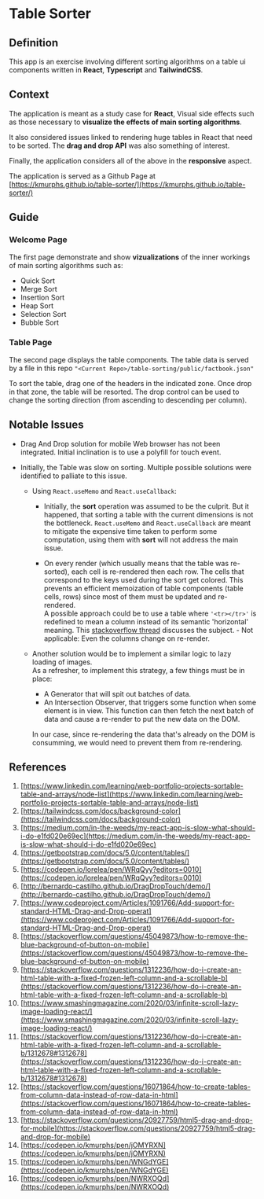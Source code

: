 # Table Sorter

## Definition

This app is an exercise involving different sorting algorithms on a table ui components written in **React**, **Typescript** and **TailwindCSS**.

## Context

The application is meant as a study case for **React**, Visual side effects such as those necessary to **visualize the effects of main sorting algorithms**.

It also considered issues linked to rendering huge tables in React that need to be sorted. The **drag and drop API** was also something of interest.

Finally, the application considers all of the above in the **responsive** aspect.

The application is served as a Github Page at [https://kmurphs.github.io/table-sorter/](https://kmurphs.github.io/table-sorter/)

## Guide

### Welcome Page

The first page demonstrate and show **vizualizations** of the inner workings of main sorting algorithms such as:
- Quick Sort
- Merge Sort
- Insertion Sort
- Heap Sort
- Selection Sort
- Bubble Sort

### Table Page

The second page displays the table components.
The table data is served by a file in this repo ``"<Current Repo>/table-sorting/public/factbook.json"``

To sort the table, drag one of the headers in the indicated zone. Once drop in that zone, the table will be resorted. The drop control can be used to change the sorting direction (from ascending to descending per column).


## Notable Issues

- Drag And Drop solution for mobile Web browser has not been integrated. Initial inclination is to use a polyfill for touch event.


- Initially, the Table was slow on sorting. Multiple possible solutions were identified to palliate to this issue.
  
  - Using ``React.useMemo`` and ``React.useCallback``:
    - Initially, the **sort** operation was assumed to be the culprit. But it happened, that sorting a table with the current dimensions is not the bottleneck. ``React.useMemo`` and ``React.useCallback`` are meant to mitigate the expensive time taken to perform some computation, using them with **sort** will not address the main issue.

    - On every render (which usually means that the table was re-sorted), each cell is re-rendered then each row. The cells that correspond to the keys used during the sort get colored. This prevents an efficient memoization of table components (table cells, rows) since most of them must be updated and re-rendered.<br> A possible approach could be to use a table where ``'<tr></tr>'`` is redefined to mean a column instead of its semantic 'horizontal' meaning. This [stackoverflow thread](https://stackoverflow.com/questions/16071864/how-to-create-tables-from-column-data-instead-of-row-data-in-html) discusses the subject. - Not applicable: Even the columns change on re-render.

  - Another solution would be to implement a similar logic to lazy loading of images.<br>
  As a refresher, to implement this strategy, a few things must be in place:
    - A Generator that will spit out batches of data.
    - An Intersection Observer, that triggers some function when some element is in view. This function can then fetch the next batch of data and cause a re-render to put the new data on the DOM.<br>
    
    In our case, since re-rendering the data that's already on the DOM is consumming, we would need to prevent them from re-rendering.<br>





## References

1. [https://www.linkedin.com/learning/web-portfolio-projects-sortable-table-and-arrays/node-list](https://www.linkedin.com/learning/web-portfolio-projects-sortable-table-and-arrays/node-list)
2. [https://tailwindcss.com/docs/background-color](https://tailwindcss.com/docs/background-color)
3. [https://medium.com/in-the-weeds/my-react-app-is-slow-what-should-i-do-e1fd020e69ec](https://medium.com/in-the-weeds/my-react-app-is-slow-what-should-i-do-e1fd020e69ec)
4. [https://getbootstrap.com/docs/5.0/content/tables/](https://getbootstrap.com/docs/5.0/content/tables/)
5. [https://codepen.io/lorelea/pen/WRqQyy?editors=0010](https://codepen.io/lorelea/pen/WRqQyy?editors=0010)
6. [http://bernardo-castilho.github.io/DragDropTouch/demo/](http://bernardo-castilho.github.io/DragDropTouch/demo/)
7. [https://www.codeproject.com/Articles/1091766/Add-support-for-standard-HTML-Drag-and-Drop-operat](https://www.codeproject.com/Articles/1091766/Add-support-for-standard-HTML-Drag-and-Drop-operat)
8. [https://stackoverflow.com/questions/45049873/how-to-remove-the-blue-background-of-button-on-mobile](https://stackoverflow.com/questions/45049873/how-to-remove-the-blue-background-of-button-on-mobile)
9. [https://stackoverflow.com/questions/1312236/how-do-i-create-an-html-table-with-a-fixed-frozen-left-column-and-a-scrollable-b](https://stackoverflow.com/questions/1312236/how-do-i-create-an-html-table-with-a-fixed-frozen-left-column-and-a-scrollable-b)
10. [https://www.smashingmagazine.com/2020/03/infinite-scroll-lazy-image-loading-react/](https://www.smashingmagazine.com/2020/03/infinite-scroll-lazy-image-loading-react/)
11. [https://stackoverflow.com/questions/1312236/how-do-i-create-an-html-table-with-a-fixed-frozen-left-column-and-a-scrollable-b/1312678#1312678](https://stackoverflow.com/questions/1312236/how-do-i-create-an-html-table-with-a-fixed-frozen-left-column-and-a-scrollable-b/1312678#1312678)
12. [https://stackoverflow.com/questions/16071864/how-to-create-tables-from-column-data-instead-of-row-data-in-html](https://stackoverflow.com/questions/16071864/how-to-create-tables-from-column-data-instead-of-row-data-in-html)
13. [https://stackoverflow.com/questions/20927759/html5-drag-and-drop-for-mobile](https://stackoverflow.com/questions/20927759/html5-drag-and-drop-for-mobile)
14. [https://codepen.io/kmurphs/pen/jOMYRXN](https://codepen.io/kmurphs/pen/jOMYRXN)
14. [https://codepen.io/kmurphs/pen/WNGdYGE](https://codepen.io/kmurphs/pen/WNGdYGE)
14. [https://codepen.io/kmurphs/pen/NWRXOQd](https://codepen.io/kmurphs/pen/NWRXOQd)
